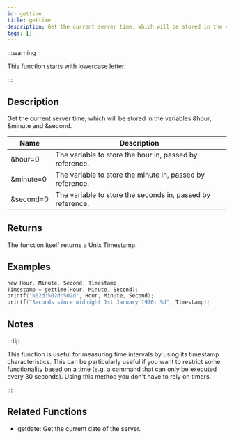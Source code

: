 ```yaml
---
id: gettime
title: gettime
description: Get the current server time, which will be stored in the variables &hour, &minute and &second.
tags: []
---
```


:::warning

This function starts with lowercase letter.

:::

## Description

Get the current server time, which will be stored in the variables &hour, &minute and &second.


| Name | Description |
|------|-------------|
|&hour=0 | The variable to store the hour in, passed by reference.|
|&minute=0 | The variable to store the minute in, passed by reference.|
|&second=0 | The variable to store the seconds in, passed by reference.|


## Returns

The function itself returns a Unix Timestamp.


## Examples


```c
new Hour, Minute, Second, Timestamp;
Timestamp = gettime(Hour, Minute, Second);
printf("%02d:%02d:%02d", Hour, Minute, Second);
printf("Seconds since midnight 1st January 1970: %d", Timestamp);
```


## Notes

:::tip

This function is useful for measuring time intervals by using its timestamp characteristics. This can be particularly useful if you want to restrict some functionality based on a time (e.g. a command that can only be executed every 30 seconds). Using this method you don't have to rely on timers.

:::


## Related Functions


-  getdate: Get the current date of the server.